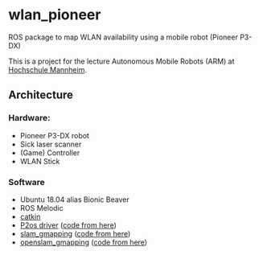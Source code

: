 # wlan_pioneer
ROS package to map WLAN availability using a mobile robot (Pioneer P3-DX)

This is a project for the lecture Autonomous Mobile Robots (ARM) at [Hochschule Mannheim](https://www.hs-mannheim.de/).


## Architecture
### Hardware:
 - Pioneer P3-DX robot
 - Sick laser scanner
 - (Game) Controller
 - WLAN Stick
 
 ### Software
 - Ubuntu 18.04 alias Bionic Beaver
 - ROS Melodic
 - [catkin](http://wiki.ros.org/catkin)
 - [P2os driver](http://wiki.ros.org/p2os-purdue) ([code from here](https://github.com/allenh1/p2os))
 - [slam_gmapping](http://wiki.ros.org/slam_gmapping) ([code from here](https://github.com/ros-perception/slam_gmapping))
 - [openslam_gmapping](http://wiki.ros.org/openslam_gmapping) ([code from here](https://github.com/ros-perception/openslam_gmapping))

